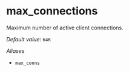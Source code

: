 # max_connections

Maximum number of active client connections.

*Default value*: `64K`

*Aliases*

- `max_conns`


